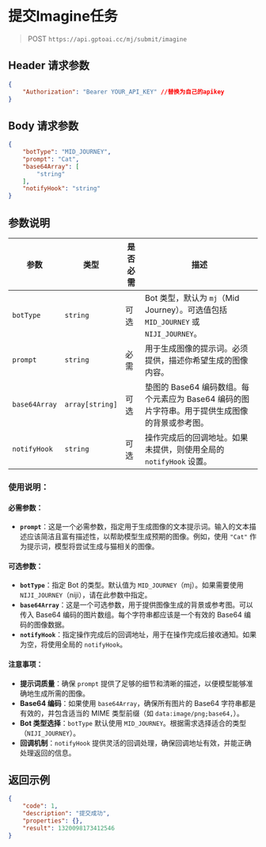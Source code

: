 # 提交Imagine任务
>POST `https://api.gptoai.cc/mj/submit/imagine`

## Header 请求参数
```json
{
    "Authorization": "Bearer YOUR_API_KEY" //替换为自己的apikey
}
```
## Body 请求参数
```json
{
    "botType": "MID_JOURNEY",
    "prompt": "Cat",
    "base64Array": [
        "string"
    ],
    "notifyHook": "string"
}
```
## 参数说明

| 参数            | 类型             | 是否必需 | 描述                                                                                                                                                      |
|-----------------|------------------|----------|-----------------------------------------------------------------------------------------------------------------------------------------------------------|
| `botType`       | `string`         | 可选     | Bot 类型，默认为 `mj`（Mid Journey）。可选值包括 `MID_JOURNEY` 或 `NIJI_JOURNEY`。                                                                          |
| `prompt`        | `string`         | 必需     | 用于生成图像的提示词。必须提供，描述你希望生成的图像内容。                                                                                                 |`Cat`                                                                                                                                                     |
| `base64Array`   | `array[string]`  | 可选     | 垫图的 Base64 编码数组。每个元素应为 Base64 编码的图片字符串。用于提供生成图像的背景或参考图。                                                               |
| `notifyHook`    | `string`         | 可选     | 操作完成后的回调地址。如果未提供，则使用全局的 `notifyHook` 设置。                                                                                         |

### 使用说明：

#### 必需参数：

- **`prompt`**：这是一个必需参数，指定用于生成图像的文本提示词。输入的文本描述应该简洁且富有描述性，以帮助模型生成预期的图像。例如，使用 `"Cat"` 作为提示词，模型将尝试生成与猫相关的图像。

#### 可选参数：

- **`botType`**：指定 Bot 的类型。默认值为 `MID_JOURNEY`（mj）。如果需要使用 `NIJI_JOURNEY`（niji），请在此参数中指定。
- **`base64Array`**：这是一个可选参数，用于提供图像生成的背景或参考图。可以传入 Base64 编码的图片数组。每个字符串都应该是一个有效的 Base64 编码的图像数据。
- **`notifyHook`**：指定操作完成后的回调地址，用于在操作完成后接收通知。如果为空，将使用全局的 `notifyHook`。

#### 注意事项：

- **提示词质量**：确保 `prompt` 提供了足够的细节和清晰的描述，以便模型能够准确地生成所需的图像。
- **Base64 编码**：如果使用 `base64Array`，确保所有图片的 Base64 字符串都是有效的，并包含适当的 MIME 类型前缀（如 `data:image/png;base64,`）。
- **Bot 类型选择**：`botType` 默认使用 `MID_JOURNEY`。根据需求选择适合的类型（`NIJI_JOURNEY`）。
- **回调机制**：`notifyHook` 提供灵活的回调处理，确保回调地址有效，并能正确处理返回的信息。


## 返回示例
```json
{
    "code": 1,
    "description": "提交成功",
    "properties": {},
    "result": 1320098173412546
}
```